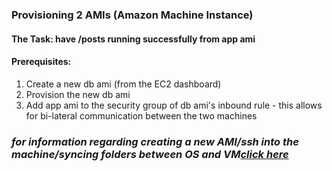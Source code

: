 ### Provisioning 2 AMIs (Amazon Machine Instance)
#### The Task: have /posts running successfully from app ami
#### Prerequisites:
1. Create a new db ami (from the EC2 dashboard)
2. Provision the new db ami
3. Add app ami to the security group of db ami's inbound rule - this allows for bi-lateral communication between the two machines

### ***for information regarding creating a new AMI/ssh into the machine/syncing folders between OS and VM[click here](https://github.com/Spartabariallali/Nodejs_Webapp_App)***
